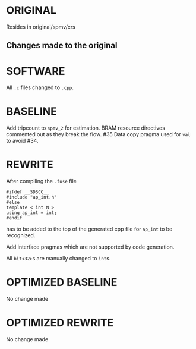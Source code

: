 # ORIGINAL
Resides in original/spmv/crs

## Changes made to the original

# SOFTWARE
All `.c` files changed to `.cpp`.

# BASELINE
Add tripcount to `spmv_2` for estimation.
BRAM resource directives commented out as they break the flow. #35
Data copy pragma used for `val` to avoid #34.

# REWRITE
After compiling the `.fuse` file
```
#ifdef __SDSCC__
#include "ap_int.h"
#else
template < int N >
using ap_int = int;
#endif
```
has to be added to the top of the generated cpp file for `ap_int` to be recognized.

Add interface pragmas which are not supported by code generation.

All `bit<32>`s are manually changed to `int`s.

# OPTIMIZED BASELINE
No change made

# OPTIMIZED REWRITE
No change made
